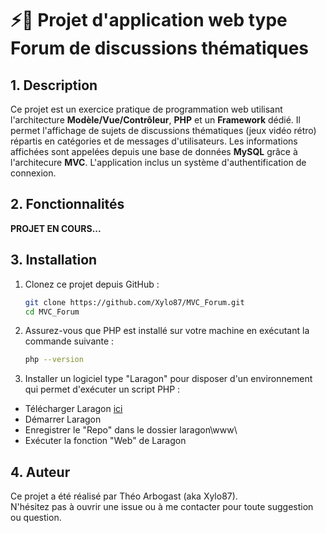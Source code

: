 # ⚡💬 Projet d'application web type Forum de discussions thématiques

## 1. Description 
Ce projet est un exercice pratique de programmation web utilisant l'architecture **Modèle/Vue/Contrôleur**, **PHP** et un **Framework** dédié.
Il permet l'affichage de sujets de discussions thématiques (jeux vidéo rétro) répartis en catégories et de messages d'utilisateurs.
Les informations affichées sont appelées depuis une base de données **MySQL** grâce à l'architecure **MVC**.
L'application inclus un système d'authentification de connexion.

## 2. Fonctionnalités
**PROJET EN COURS...**

## 3. Installation 

1. Clonez ce projet depuis GitHub :
   ```bash
   git clone https://github.com/Xylo87/MVC_Forum.git
   cd MVC_Forum
   ```
2. Assurez-vous que PHP est installé sur votre machine en exécutant la commande suivante :
   ```bash
   php --version
   ```

3. Installer un logiciel type "Laragon" pour disposer d'un environnement qui permet d'exécuter un script PHP :

- Télécharger Laragon [ici](https://laragon.org/download/)
- Démarrer Laragon
- Enregistrer le "Repo" dans le dossier laragon\www\
- Exécuter la fonction "Web" de Laragon

## 4. Auteur
Ce projet a été réalisé par Théo Arbogast (aka Xylo87).  
N'hésitez pas à ouvrir une issue ou à me contacter pour toute suggestion ou question.
